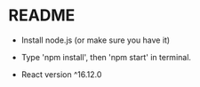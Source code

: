 # README

- Install node.js (or make sure you have it)
- Type 'npm install', then 'npm start' in terminal.


- React version  ^16.12.0

